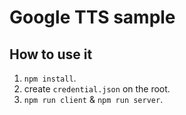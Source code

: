 # Google TTS sample

## How to use it

1. `npm install`.
2. create `credential.json` on the root.
3. `npm run client` & `npm run server`.
